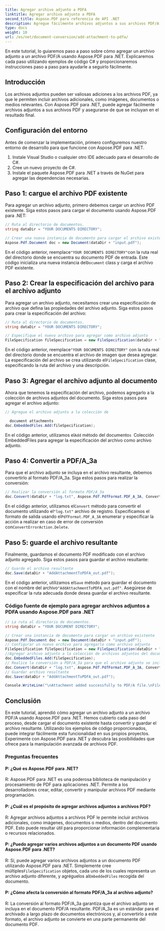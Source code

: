```yaml
---
title: Agregar archivo adjunto a PDFA
linktitle: Agregar archivo adjunto a PDFA
second_title: Aspose.PDF para referencia de API .NET
description: Agregue fácilmente archivos adjuntos a sus archivos PDF/A usando Aspose.PDF para .NET.
type: docs
weight: 10
url: /es/net/document-conversion/add-attachment-to-pdfa/
---
```

En este tutorial, lo guiaremos paso a paso sobre cómo agregar un archivo adjunto a un archivo PDF/A usando Aspose.PDF para .NET. Explicaremos cada paso utilizando ejemplos de código C# y proporcionaremos instrucciones paso a paso para ayudarle a seguirlo fácilmente.

## Introducción

Los archivos adjuntos pueden ser valiosas adiciones a los archivos PDF, ya que le permiten incluir archivos adicionales, como imágenes, documentos o medios relevantes. Con Aspose.PDF para .NET, puede agregar fácilmente archivos adjuntos a sus archivos PDF y asegurarse de que se incluyan en el resultado final.

## Configuración del entorno

Antes de comenzar la implementación, primero configuremos nuestro entorno de desarrollo para que funcione con Aspose.PDF para .NET.

1. Instale Visual Studio o cualquier otro IDE adecuado para el desarrollo de C#.
2. Cree un nuevo proyecto de C#.
3. Instale el paquete Aspose.PDF para .NET a través de NuGet para agregar las dependencias necesarias.

## Paso 1: cargue el archivo PDF existente

Para agregar un archivo adjunto, primero debemos cargar un archivo PDF existente. Siga estos pasos para cargar el documento usando Aspose.PDF para .NET:

```csharp
// Ruta al directorio de documentos.
string dataDir = "YOUR DOCUMENTS DIRECTORY";

// Crear una nueva instancia de documento para cargar el archivo existente
Aspose.Pdf.Document doc = new Document(dataDir + "input.pdf");
```

 En el código anterior, reemplace`"YOUR DOCUMENTS DIRECTORY"`con la ruta real del directorio donde se encuentra su documento PDF de entrada. Este código inicializa una nueva instancia del`Document` class y carga el archivo PDF existente.

## Paso 2: Crear la especificación del archivo para el archivo adjunto

Para agregar un archivo adjunto, necesitamos crear una especificación de archivo que defina las propiedades del archivo adjunto. Siga estos pasos para crear la especificación del archivo:

```csharp
// Ruta al directorio de documentos.
string dataDir = "YOUR DOCUMENTS DIRECTORY";

// Especifique el nuevo archivo para agregar como archivo adjunto
FileSpecification fileSpecification = new FileSpecification(dataDir + "aspose-logo.jpg", "Large image file");
```

 En el código anterior, reemplace`"YOUR DOCUMENTS DIRECTORY"` con la ruta real del directorio donde se encuentra el archivo de imagen que desea agregar. La especificación del archivo se crea utilizando el`FileSpecification` clase, especificando la ruta del archivo y una descripción.

## Paso 3: Agregar el archivo adjunto al documento

Ahora que tenemos la especificación del archivo, podemos agregarlo a la colección de archivos adjuntos del documento. Siga estos pasos para agregar el archivo adjunto:

```csharp
// Agregue el archivo adjunto a la colección de

  document attachments
doc.EmbeddedFiles.Add(fileSpecification);
```

 En el código anterior, utilizamos el`Add` método del documento`s `Colección EmbeddedFiles para agregar la especificación del archivo como archivo adjunto.

## Paso 4: Convertir a PDF/A_3a

Para que el archivo adjunto se incluya en el archivo resultante, debemos convertirlo al formato PDF/A_3a. Siga estos pasos para realizar la conversión:

```csharp
// Realizar la conversión al formato PDF/A_3a
doc.Convert(dataDir + "log.txt", Aspose.Pdf.PdfFormat.PDF_A_3A, ConvertErrorAction.Delete);
```

 En el código anterior, utilizamos el`Convert` método para convertir el documento utilizando el`"log.txt"` archivo de registro. Especificamos el formato de salida usando el`PdfFormat.PDF_A_3A` enumerar y especificar la acción a realizar en caso de error de conversión con`ConvertErrorAction.Delete`.

## Paso 5: guarde el archivo resultante

Finalmente, guardamos el documento PDF modificado con el archivo adjunto agregado. Siga estos pasos para guardar el archivo resultante:

```csharp
// Guarde el archivo resultante
doc.Save(dataDir + "AddAttachmentToPDFA_out.pdf");
```

 En el código anterior, utilizamos el`Save` método para guardar el documento con el nombre del archivo`"AddAttachmentToPDFA_out.pdf"`. Asegúrese de especificar la ruta adecuada donde desea guardar el archivo resultante.

### Código fuente de ejemplo para agregar archivos adjuntos a PDFA usando Aspose.PDF para .NET

```csharp
// La ruta al directorio de documentos.
string dataDir = "YOUR DOCUMENT DIRECTORY";

// Crear una instancia de documento para cargar un archivo existente
Aspose.Pdf.Document doc = new Document(dataDir + "input.pdf");
// Configurar un nuevo archivo para agregarlo como archivo adjunto
FileSpecification fileSpecification = new FileSpecification(dataDir + "aspose-logo.jpg", "Large Image file");
//Agregar archivo adjunto a la colección de archivos adjuntos del documento
doc.EmbeddedFiles.Add(fileSpecification);
// Realice la conversión a PDF/A_3a para que el archivo adjunto se incluya en el archivo resultante
doc.Convert(dataDir + "log.txt", Aspose.Pdf.PdfFormat.PDF_A_3A, ConvertErrorAction.Delete);
// Guardar archivo resultante
doc.Save(dataDir + "AddAttachmentToPDFA_out.pdf");

Console.WriteLine("\nAttachment added successfully to PDF/A file.\nFile saved at " + dataDir);
```

## Conclusión

En este tutorial, aprendió cómo agregar un archivo adjunto a un archivo PDF/A usando Aspose.PDF para .NET. Hemos cubierto cada paso del proceso, desde cargar el documento existente hasta convertir y guardar el archivo resultante. Utilizando los ejemplos de código proporcionados, puede integrar fácilmente esta funcionalidad en sus propios proyectos. Experimente con Aspose.PDF para .NET y descubra las posibilidades que ofrece para la manipulación avanzada de archivos PDF.

### Preguntas frecuentes

#### P: ¿Qué es Aspose.PDF para .NET?

R: Aspose.PDF para .NET es una poderosa biblioteca de manipulación y procesamiento de PDF para aplicaciones .NET. Permite a los desarrolladores crear, editar, convertir y manipular archivos PDF mediante programación.

#### P: ¿Cuál es el propósito de agregar archivos adjuntos a archivos PDF?

R: Agregar archivos adjuntos a archivos PDF le permite incluir archivos adicionales, como imágenes, documentos o medios, dentro del documento PDF. Esto puede resultar útil para proporcionar información complementaria o recursos relacionados.

#### P: ¿Puedo agregar varios archivos adjuntos a un documento PDF usando Aspose.PDF para .NET?

 R: Sí, puede agregar varios archivos adjuntos a un documento PDF utilizando Aspose.PDF para .NET. Simplemente cree múltiples`FileSpecification` objetos, cada uno de los cuales representa un archivo adjunto diferente, y agréguelos al`EmbeddedFiles` recogida del documento.

#### P: ¿Cómo afecta la conversión al formato PDF/A_3a al archivo adjunto?

R: La conversión al formato PDF/A_3a garantiza que el archivo adjunto se incluya en el documento PDF/A resultante. PDF/A_3a es un estándar para el archivado a largo plazo de documentos electrónicos y, al convertirlo a este formato, el archivo adjunto se convierte en una parte permanente del documento PDF.
